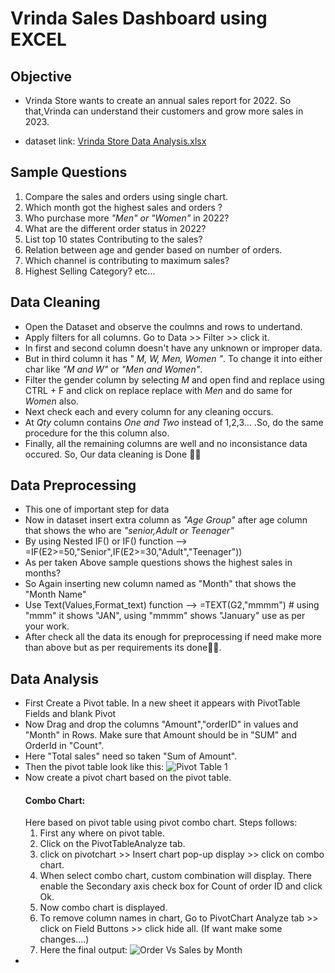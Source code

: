 # Vrinda Sales Dashboard using EXCEL

## Objective

- Vrinda Store wants to create an annual sales report for 2022. So that,Vrinda can understand their customers and grow more sales in 2023.

- dataset link: [Vrinda Store Data Analysis.xlsx](https://github.com/user-attachments/files/18464177/Vrinda.Store.Data.Analysis.xlsx)

## Sample Questions

1. Compare the sales and orders using single chart.
2. Which month got the highest sales and orders ?
3. Who purchase more *"Men" or "Women"* in 2022?
4. What are the different order status in 2022?
5. List top 10 states Contributing to the sales?
6. Relation between age and gender based on number of orders.
7. Which channel is contributing to maximum sales?
8. Highest Selling Category? etc...

## Data Cleaning

- Open the Dataset and observe the coulmns and rows to undertand.
- Apply filters for all columns. Go to Data >> Filter >> click it.
- In first and second column doesn't have any unknown or improper data.
- But in third column it has *" M, W, Men, Women "*. To change it into either char like *"M and W"* or *"Men and Women"*.
- Filter the gender column by selecting *M* and open find and replace using CTRL + F and click on replace replace with *Men* and do same for *Women* also.
- Next check each and every column for any cleaning occurs.
- At *Qty* column contains *One and Two* instead of 1,2,3... .So, do the same procedure for the this column also.
- Finally, all the remaining columns are well and no inconsistance data occured. So, Our data cleaning is Done 🎉🎉 

## Data Preprocessing

- This one of important step for data
- Now in dataset insert extra column as *"Age Group"* after age column that shows the who are *"senior,Adult or Teenager"*
- By using Nested IF() or IF() function --> =IF(E2>=50,"Senior",IF(E2>=30,"Adult","Teenager"))
- As per taken Above sample questions shows the highest sales in months?
- So Again inserting new column named as "Month" that shows the "Month Name"
- Use Text(Values,Format_text) function --> =TEXT(G2,"mmmm") # using "mmm" it shows "JAN", using "mmmm" shows "January" use as per your work.
- After check all the data its enough for preprocessing if need make more than above but as per requirements its done🎊🎊.

## Data Analysis

- First Create a Pivot table. In a new sheet it appears with PivotTable Fields and blank Pivot
- Now Drag and drop the columns "Amount","orderID" in values and "Month" in Rows. Make sure that Amount should be in "SUM" and OrderId in "Count".
- Here "Total sales" need so taken "Sum of Amount".
- Then the pivot table look like this:
  ![Pivot Table 1](https://github.com/user-attachments/assets/e7592660-2ef4-46bb-9d6f-dd642b4f1616)
- Now create a pivot chart based on the pivot table.
  #### Combo Chart:
  Here based on pivot table using pivot combo chart. Steps follows:
  1. First any where on pivot table.
  2. Click on the PivotTableAnalyze tab.
  3. click on pivotchart >> Insert chart pop-up display >> click on combo chart.
  4. When select combo chart, custom combination will display. There enable the Secondary axis check box for Count of order ID and click Ok.
  5. Now combo chart is displayed.
  6. To remove column names in chart, Go to PivotChart Analyze tab >> click on Field Buttons >> click hide all. (If want make some changes....)
  7. Here the final output:
     ![Order Vs Sales by Month](https://github.com/user-attachments/assets/2aebd22f-a5c1-48ab-8841-6e9183b69719)
- 

  

